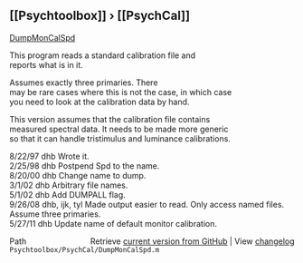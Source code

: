 ## [[Psychtoolbox]] &#8250; [[PsychCal]]

[DumpMonCalSpd](DumpMonCalSpd)  
  
This program reads a standard calibration file and  
reports what is in it.  
  
Assumes exactly three primaries.  There  
may be rare cases where this is not the case, in which case  
you need to look at the calibration data by hand.  
  
This version assumes that the calibration file contains  
measured spectral data.  It needs to be made more generic  
so that it can handle tristimulus and luminance calibrations.  
  
8/22/97  dhb  Wrote it.  
2/25/98  dhb  Postpend Spd to the name.  
8/20/00  dhb  Change name to dump.  
3/1/02   dhb  Arbitrary file names.  
5/1/02   dhb  Add DUMPALL flag.  
9/26/08  dhb, ijk, tyl  Made output easier to read.  Only access named files.  
              Assume three primaries.  
5/27/11  dhb  Update name of default monitor calibration.  




<div class="code_header" style="text-align:right;">
  <span style="float:left;">Path&nbsp;&nbsp;</span> <span class="counter">Retrieve <a href=
  "https://raw.github.com/Psychtoolbox-3/Psychtoolbox-3/beta/Psychtoolbox/PsychCal/DumpMonCalSpd.m">current version from GitHub</a> | View <a href=
  "https://github.com/Psychtoolbox-3/Psychtoolbox-3/commits/beta/Psychtoolbox/PsychCal/DumpMonCalSpd.m">changelog</a></span>
</div>
<div class="code">
  <code>Psychtoolbox/PsychCal/DumpMonCalSpd.m</code>
</div>

